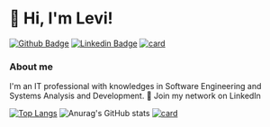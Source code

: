 # 👋 Hi, I'm Levi!

[![Github Badge](https://img.shields.io/badge/-Github-000?style=flat-square&logo=Github&logoColor=white&link=https://github.com/LeviLucena)](https://github.com/LeviLucena)
[![Linkedin Badge](https://img.shields.io/badge/-LinkedIn-blue?style=flat-square&logo=Linkedin&logoColor=white&link=https://www.linkedin.com/in/levilucena/)](https://www.linkedin.com/in/levilucena/)
[![card](https://github-readme-stats.vercel.app/api?username=LeviLucena&theme=default&show_icons=true)]([https://github.com/LeviLucena])

### About me
I'm an IT professional with knowledges in Software Engineering and Systems Analysis and Development. :briefcase: Join my network on LinkedIn

[![Top Langs](https://github-readme-stats.vercel.app/api/top-langs/?username=levilucena&layout=compact)](https://github.com/levilucena/github-readme-stats)
![Anurag's GitHub stats](https://github-readme-stats.vercel.app/api?username=levilucena&show_icons=true)
[![card](https://github-readme-stats.vercel.app/api?username=LeviLucena&theme=default&show_icons=true)]([https://github.com/LeviLucena])
